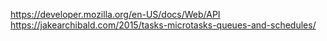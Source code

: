 https://developer.mozilla.org/en-US/docs/Web/API
https://jakearchibald.com/2015/tasks-microtasks-queues-and-schedules/